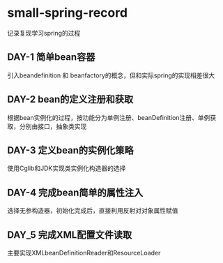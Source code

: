 # small-spring-record

记录复现学习spring的过程

## DAY-1  简单bean容器

引入beandefinition 和 beanfactory的概念，但和实际spring的实现相差很大

## DAY-2 bean的定义注册和获取

根据bean实例化的过程，按功能分为单例注册、beanDefinition注册、单例获取，分别由接口，抽象类实现

## DAY-3 定义bean的实例化策略

使用Cglib和JDK实现类实例化构造器的选择

## DAY-4 完成bean简单的属性注入

选择无参构造器，初始化完成后，直接利用反射对对象属性赋值

## DAY_5 完成XML配置文件读取

主要实现XMLbeanDefinitionReader和ResourceLoader
